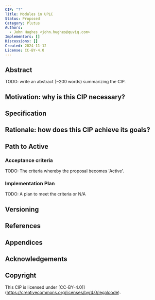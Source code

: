 ```yaml
---
CIP: "?"
Title: Modules in UPLC
Status: Proposed
Category: Plutus
Authors:
  - John Hughes <john.hughes@quviq.com>
Implementors: []
Discussions: []
Created: 2024-11-12
License: CC-BY-4.0
---
```

## Abstract
TODO: write an abstract (~200 words) summarizing the CIP.
## Motivation: why is this CIP necessary?
## Specification
## Rationale: how does this CIP achieve its goals?
## Path to Active
### Acceptance criteria
TODO: The criteria whereby the proposal becomes 'Active'.
### Implementation Plan
TODO: A plan to meet the criteria or N/A
## Versioning
## References
## Appendices
## Acknowledgements
## Copyright
This CIP is licensed under [CC-BY-4.0]](https://creativecommons.org/licenses/by/4.0/legalcode).
